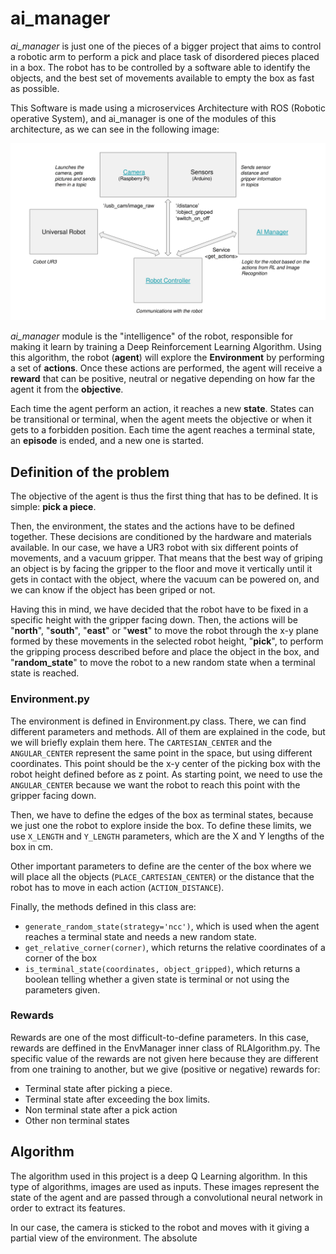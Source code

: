 # ai_manager
_ai_manager_ is just one of the pieces of a bigger project that aims to control a robotic arm to perform a pick and place 
task of disordered pieces placed in a box. The robot has to be controlled by a software able to identify the objects,
and the best set of movements available to empty the box as fast as possible.

This Software is made using a microservices Architecture with ROS (Robotic operative System), and ai_manager is one of 
the modules of this architecture, as we can see in the following image:

![ROS Architecture](readme-images/ROS_architecture.png)

_ai_manager_ module is the "intelligence" of the robot, responsible for making it learn by training a Deep Reinforcement 
Learning Algorithm. Using this algorithm, the robot (**agent**) will explore the **Environment** by performing a set of
**actions**. Once these actions are performed, the agent will receive a **reward** that can be positive, neutral or 
negative depending on how far the agent it from the **objective**.

Each time the agent perform an action, it reaches a new **state**. States can be transitional or terminal, when the 
agent meets the objective or when it gets to a forbidden position. Each time the agent reaches a terminal state, an
**episode** is ended, and a new one is started.

## Definition of the problem

The objective of the agent is thus the first thing that has to be defined. It is simple: **pick a piece**. 

Then, the environment, the states and the actions have to be defined together. These decisions are conditioned by the 
hardware and materials available. In our case, we have a UR3 robot with six different points of movements, and a vacuum
gripper. That means that the best way of griping an object is by facing the gripper to the floor and move it vertically 
until it gets in contact with the object, where the vacuum can be powered on, and we can know if the object has been 
griped or not.

Having this in mind, we have decided that the robot have to be fixed in a specific height with the gripper facing down.
Then, the actions will be "**north**", "**south**", "**east**" or "**west**" to move the robot through the x-y plane 
formed by these movements in the selected robot height, "**pick**", to perform the gripping process described before and
place the object in the box, and "**random_state**" to move the robot to a new random state when a terminal state is 
reached.

### Environment.py

The environment is defined in Environment.py class. There, we can find different parameters and methods. All of them are 
explained in the code, but we will briefly explain them here. The `CARTESIAN_CENTER` and the `ANGULAR_CENTER` represent 
the same point in the space, but using different coordinates. This point should be the x-y center of the picking box
with the robot height defined before as z point. As starting point, we need to use the `ANGULAR_CENTER` because we want
the robot to reach this point with the gripper facing down.

Then, we have to define the edges of the box as terminal states, because we just one the robot to explore inside the 
box. To define these limits, we use `X_LENGTH` and `Y_LENGTH` parameters, which are the X and Y lengths of the box in 
cm.

Other important parameters to define are the center of the box where we will place all the objects 
(`PLACE_CARTESIAN_CENTER`) or the distance that the robot has to move in each action (`ACTION_DISTANCE`).

Finally, the methods defined in this class are:

- `generate_random_state(strategy='ncc')`, which is used when the agent reaches a terminal state and needs a new random 
  state.
- `get_relative_corner(corner)`, which returns the relative coordinates of a corner of the box
- `is_terminal_state(coordinates, object_gripped)`, which returns a boolean telling whether a given state is terminal or
  not using the parameters given.
  
### Rewards

Rewards are one of the most difficult-to-define parameters. In this case, rewards are deffined in the EnvManager inner 
class of RLAlgorithm.py. The specific value of the rewards are not given here because they are different from one
training to another, but we give (positive or negative) rewards for:

- Terminal state after picking a piece.
- Terminal state after exceeding the box limits.
- Non terminal state after a pick action
- Other non terminal states

## Algorithm
The algorithm used in this project is a deep Q Learning algorithm. In this type of algorithms, images are used as inputs.
These images represent the state of the agent and are passed through a convolutional neural network in order to extract 
its features. 

In our case, the camera is sticked to the robot and moves with it giving a partial view of the environment. The absolute


